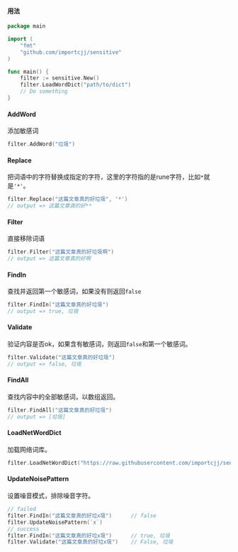 #### 用法

```go
package main

import (
	"fmt"
	"github.com/importcjj/sensitive"
)

func main() {
	filter := sensitive.New()
	filter.LoadWordDict("path/to/dict")
	// Do something
}
```

#### AddWord

添加敏感词

```go
filter.AddWord("垃圾")
```

#### Replace

把词语中的字符替换成指定的字符，这里的字符指的是rune字符，比如`*`就是`'*'`。

```go
filter.Replace("这篇文章真的好垃圾", '*')
// output => 这篇文章真的好**
```

#### Filter

直接移除词语

```go
filter.Filter("这篇文章真的好垃圾啊")
// output => 这篇文章真的好啊
```

#### FindIn

查找并返回第一个敏感词，如果没有则返回`false`

```go
filter.FindIn("这篇文章真的好垃圾")
// output => true, 垃圾
```

#### Validate

验证内容是否ok，如果含有敏感词，则返回`false`和第一个敏感词。

```go
filter.Validate("这篇文章真的好垃圾")
// output => false, 垃圾
```

#### FindAll

查找内容中的全部敏感词，以数组返回。

```go
filter.FindAll("这篇文章真的好垃圾")
// output => [垃圾]
```

#### LoadNetWordDict

加载网络词库。

```go
filter.LoadNetWordDict("https://raw.githubusercontent.com/importcjj/sensitive/master/dict/dict.txt")
```

#### UpdateNoisePattern

设置噪音模式，排除噪音字符。

```go
// failed
filter.FindIn("这篇文章真的好垃x圾")      // false
filter.UpdateNoisePattern(`x`)
// success
filter.FindIn("这篇文章真的好垃x圾")      // true, 垃圾
filter.Validate("这篇文章真的好垃x圾")    // False, 垃圾
```